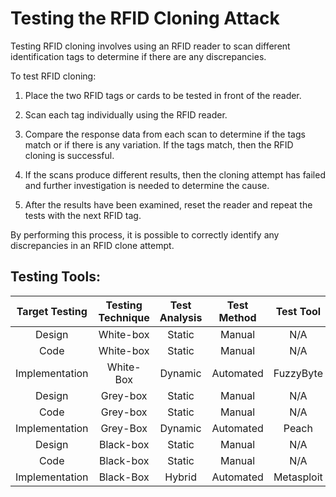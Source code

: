 # Testing the RFID Cloning Attack 

Testing RFID cloning involves using an RFID reader to scan different identification tags to determine if there are any discrepancies. 

To test RFID cloning: 

1. Place the two RFID tags or cards to be tested in front of the reader. 

2. Scan each tag individually using the RFID reader. 

3. Compare the response data from each scan to determine if the tags match or if there is any variation. If the tags match, then the RFID cloning is successful. 

4. If the scans produce different results, then the cloning attempt has failed and further investigation is needed to determine the cause. 

5. After the results have been examined, reset the reader and repeat the tests with the next RFID tag. 

By performing this process, it is possible to correctly identify any discrepancies in an RFID clone attempt.

## Testing Tools: 

| Target Testing | Testing Technique | Test Analysis | Test Method | Test Tool | Mobile Platform |
|:-------------:|:----------------:|:------------:|:----------:|:---------:|:--------------:|
| Design        | White-box       | Static       | Manual     | N/A       | N/A            |
| Code          | White-box       | Static       | Manual     | N/A       | N/A            |
| Implementation| White-Box       | Dynamic      | Automated  | FuzzyByte  | Android        |
| Design        | Grey-box        | Static       | Manual     | N/A       | N/A            |
| Code          | Grey-box        | Static       | Manual     | N/A       | N/A            |
| Implementation| Grey-Box        | Dynamic      | Automated  | Peach      | iOS            |
| Design        | Black-box       | Static       | Manual     | N/A       | N/A            |
| Code          | Black-box       | Static       | Manual     | N/A       | N/A            |
| Implementation| Black-Box       | Hybrid       | Automated  | Metasploit | Android        |